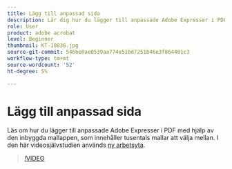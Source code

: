```yaml
---
title: Lägg till anpassad sida
description: Lär dig hur du lägger till anpassade Adobe Expresser i PDF med den inbyggda sidappen
role: User
product: adobe acrobat
level: Beginner
thumbnail: KT-10836.jpg
source-git-commit: 546be0ae0539aa774e51bd7251b46e3f864401c3
workflow-type: tm+mt
source-wordcount: '52'
ht-degree: 5%

---
```


# Lägg till anpassad sida

Läs om hur du lägger till anpassade Adobe Expresser i PDF med hjälp av den inbyggda mallappen, som innehåller tusentals mallar att välja mellan. I den här videosjälvstudien används [ny arbetsyta](new-workspace.md).

>[!VIDEO](https://video.tv.adobe.com/v/347331?hidetitle=true)
